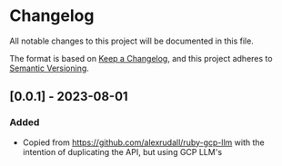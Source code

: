 # Changelog

All notable changes to this project will be documented in this file.

The format is based on [Keep a Changelog](https://keepachangelog.com/en/1.0.0/),
and this project adheres to [Semantic Versioning](https://semver.org/spec/v2.0.0.html).

## [0.0.1] - 2023-08-01

### Added

- Copied from https://github.com/alexrudall/ruby-gcp-llm with the intention of duplicating the API, but using GCP LLM's

